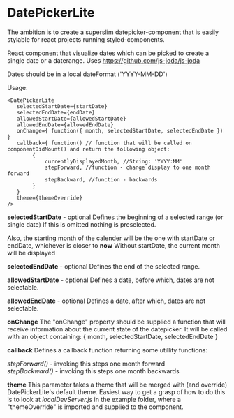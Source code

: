 DatePickerLite
==============

The ambition is to create a superslim datepicker-component that is easily stylable for react projects running styled-components.

React component that visualize dates which can be picked to create a single date or a daterange.
Uses https://github.com/js-joda/js-joda

Dates should be in a local dateFormat ('YYYY-MM-DD')

Usage:

```
<DatePickerLite
   selectedStartDate={startDate}
   selectedEndDate={endDate}
   allowedStartDate={allowedStartDate}
   allowedEndDate={allowedEndDate}
   onChange={ function({ month, selectedStartDate, selectedEndDate }) }
   callback={ function() // function that will be called on componentDidMount() and return the following object:
        {
            currentlyDisplayedMonth, //String: 'YYYY:MM'
            stepForward, //function - change display to one month forward
            stepBackward, //function - backwards
        }
   }
   theme={themeOverride}
/>
```

**selectedStartDate** - optional
Defines the beginning of a selected range (or single date)
If this is omitted nothing is preselected.

Also, the starting month of the calender will be the one with startDate or endDate, whichever is closer to **now**
Without startDate, the current month will be displayed

**selectedEndDate** - optional
Defines the end of the selected range.

**allowedStartDate** - optional
Defines a date, before which, dates are not selectable.

**allowedEndDate** - optional
Defines a date, after which, dates are not selectable.

**onChange**
The "onChange" property should be supplied a function that will receive information about the current state of the datepicker.
It will be called with an object containing: { month, selectedStartDate, selectedEndDate }

**callback**
Defines a callback function returning some utillity functions:

*stepForward()* - invoking this steps one month forward<br>
*stepBackward()* - invoking this steps one month backwards

**theme**
This parameter takes a theme that will be merged with (and override) DatePickerLite's default theme. Easiest way to get a grasp of how to do this is to look at *localDevServer.js* in the example folder, where a "themeOverride" is imported and supplied to the component.


